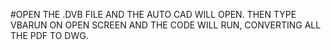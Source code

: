 #OPEN THE .DVB FILE AND THE AUTO CAD WILL OPEN. THEN TYPE VBARUN ON OPEN SCREEN AND THE CODE WILL RUN, CONVERTING ALL THE PDF TO DWG.
